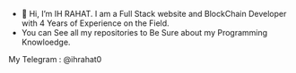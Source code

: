 - 👋 Hi, I’m IH RAHAT. I am a Full Stack website and BlockChain Developer with 4 Years of Experience on the Field.
- You can See all my repositories to Be Sure about my Programming Knowloedge.

My Telegram : @ihrahat0

<!---
ihrahat0/ihrahat0 is a ✨ special ✨ repository because its `README.md` (this file) appears on your GitHub profile.
You can click the Preview link to take a look at your changes.
--->
